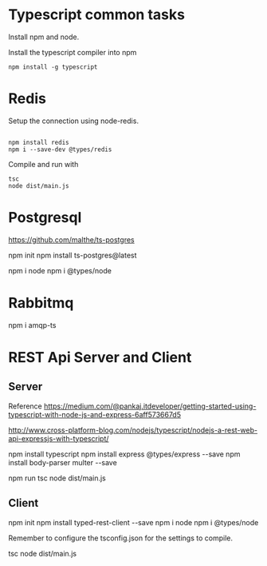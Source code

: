 # Typescript common tasks

Install npm and node.

Install the typescript compiler into npm

```
npm install -g typescript
```

# Redis 

Setup the connection using node-redis.

```

npm install redis
npm i --save-dev @types/redis

```

Compile and run with 

```
tsc
node dist/main.js
```

# Postgresql 

https://github.com/malthe/ts-postgres

npm init
npm install ts-postgres@latest

npm i node
npm i @types/node

# Rabbitmq 

npm i amqp-ts



# REST Api Server and Client

## Server

Reference
https://medium.com/@pankaj.itdeveloper/getting-started-using-typescript-with-node-js-and-express-6aff573667d5

http://www.cross-platform-blog.com/nodejs/typescript/nodejs-a-rest-web-api-expressjs-with-typescript/

npm install typescript
npm install express @types/express --save
npm install body-parser multer --save 

npm run tsc
node dist/main.js

## Client

npm init
npm install typed-rest-client --save
npm i node
npm i @types/node

Remember to configure the tsconfig.json for the settings to compile. 

tsc
node dist/main.js
